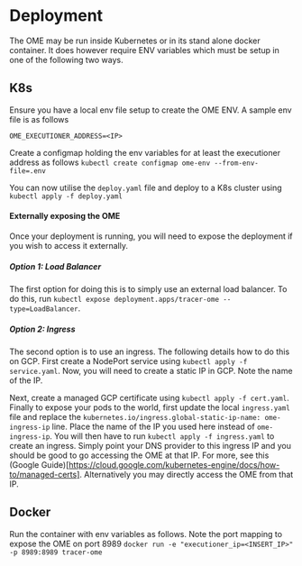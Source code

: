 # Deployment
The OME may be run inside Kubernetes or in its stand alone docker container. It does however require ENV variables which must be setup in one of the following two ways.

## K8s

Ensure you have a local env file setup to create the OME ENV. A sample env file is as follows
```
OME_EXECUTIONER_ADDRESS=<IP>
```
Create a configmap holding the env variables for at least the executioner address as follows
`kubectl create configmap ome-env --from-env-file=.env`

You can now utilise the `deploy.yaml` file and deploy to a K8s cluster using `kubectl apply -f deploy.yaml`

#### Externally exposing the OME
Once your deployment is running, you will need to expose the deployment if you wish to access it externally.

##### Option 1: Load Balancer
The first option for doing this is to simply use an external load balancer. To do this, run `kubectl expose deployment.apps/tracer-ome --type=LoadBalancer`.

##### Option 2: Ingress
The second option is to use an ingress. The following details how to do this on GCP. First create a NodePort service using `kubectl apply -f service.yaml`. Now, you will need to create a static IP in GCP. Note the name of the IP.

Next, create a managed GCP certificate using `kubectl apply -f cert.yaml`. Finally to expose your pods to the world, first update the local `ingress.yaml` file and replace the `kubernetes.io/ingress.global-static-ip-name: ome-ingress-ip` line. Place the name of the IP you used here instead of `ome-ingress-ip`. You will then have to run `kubectl apply -f ingress.yaml` to create an ingress. Simply point your DNS provider to this ingress IP and you should be good to go accessing the OME at that IP. For more, see this (Google Guide)[https://cloud.google.com/kubernetes-engine/docs/how-to/managed-certs]. Alternatively you may directly access the OME from that IP.

## Docker
Run the container with env variables as follows. Note the port mapping to expose the OME on port 8989
`docker run -e "executioner_ip=<INSERT_IP>" -p 8989:8989 tracer-ome`
